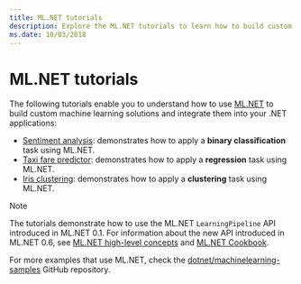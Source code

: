 ```yaml
---
title: ML.NET tutorials
description: Explore the ML.NET tutorials to learn how to build custom AI solutions and integrate them into your .NET applications.
ms.date: 10/03/2018
---
```

# ML.NET tutorials

The following tutorials enable you to understand how to use [ML.NET](../index.md) to build custom machine learning solutions and integrate them into your .NET applications:

- [Sentiment analysis](sentiment-analysis.md): demonstrates how to apply a **binary classification** task using ML.NET.
- [Taxi fare predictor](taxi-fare.md): demonstrates how to apply a **regression** task using ML.NET.
- [Iris clustering](iris-clustering.md): demonstrates how to apply a **clustering** task using ML.NET.

> [!NOTE]
> The tutorials demonstrate how to use the ML.NET `LearningPipeline` API introduced in ML.NET 0.1. For information about the new API introduced in ML.NET 0.6, see [ML.NET high-level concepts](https://github.com/dotnet/machinelearning/blob/master/docs/code/MlNetHighLevelConcepts.md) and [ML.NET Cookbook](https://github.com/dotnet/machinelearning/blob/master/docs/code/MlNetCookBook.md).

For more examples that use ML.NET, check the [dotnet/machinelearning-samples](https://github.com/dotnet/machinelearning-samples) GitHub repository.
